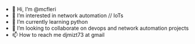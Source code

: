 - 👋 Hi, I’m @mcfleri
- 👀 I’m interested in network automation // IoTs
- 🌱 I’m currently learning python 
- 💞️ I’m looking to collaborate on devops and network automation projects
- 📫 How to reach me djmizt73 at gmail

<!---
mcfleri/mcfleri is a ✨ special ✨ repository because its `README.md` (this file) appears on your GitHub profile.
You can click the Preview link to take a look at your changes.
--->
